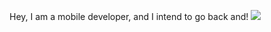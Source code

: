 

   Hey, I am a mobile developer,
  and I intend to go back and!
<img src="http://68.media.tumblr.com/eb36bf6b8cabff5ebb57935028e107c3/tumblr_o3ye5sHnDK1sa6u20o1_400.gif">
